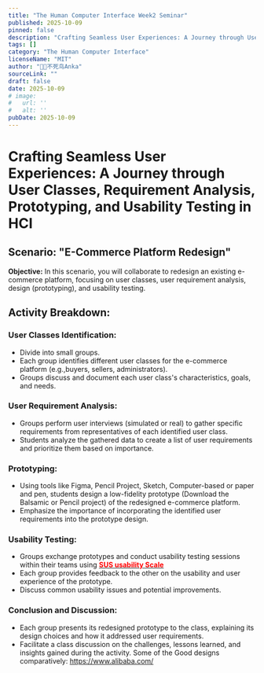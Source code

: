 ```yaml
---
title: "The Human Computer Interface Week2 Seminar"
published: 2025-10-09
pinned: false
description: "Crafting Seamless User Experiences: A Journey through User Classes, Requirement Analysis, Prototyping, and Usability Testing in HCI"
tags: []
category: "The Human Computer Interface"
licenseName: "MIT"
author: "🐦‍🔥不死鸟Anka"
sourceLink: ""
draft: false
date: 2025-10-09
# image:
#   url: ''
#   alt: ''
pubDate: 2025-10-09
---
```


# Crafting Seamless User Experiences: A Journey through User Classes, Requirement Analysis, Prototyping, and Usability Testing in HCI
## Scenario: "E-Commerce Platform Redesign"
**Objective:** In this scenario, you will collaborate to redesign an existing e-commerce platform, focusing on user classes, user requirement analysis, design (prototyping), and usability testing.
## Activity Breakdown:
### User Classes Identification:
- Divide into small groups.
- Each group identifies different user classes for the e-commerce platform (e.g.,buyers, sellers, administrators).
- Groups discuss and document each user class's characteristics, goals, and needs.
### User Requirement Analysis:
- Groups perform user interviews (simulated or real) to gather specific requirements from representatives of each identified user class.
- Students analyze the gathered data to create a list of user requirements and prioritize them based on importance.
### Prototyping:
- Using tools like Figma, Pencil Project, Sketch, Computer-based or paper and pen, students design a low-fidelity prototype (Download the Balsamic or Pencil project) of the redesigned e-commerce platform.
- Emphasize the importance of incorporating the identified user requirements into the prototype design.
### Usability Testing:
- Groups exchange prototypes and conduct usability testing sessions within their teams using <u><strong><span style="color:red">SUS usability Scale</span></strong></u>
- Each group provides feedback to the other on the usability and user experience of the prototype.
- Discuss common usability issues and potential improvements.
### Conclusion and Discussion:
- Each group presents its redesigned prototype to the class, explaining its design choices and how it addressed user requirements.
- Facilitate a class discussion on the challenges, lessons learned, and insights gained during the activity.
Some of the Good designs comparatively: https://www.alibaba.com/
